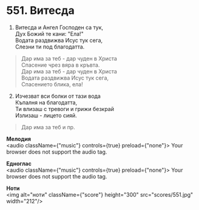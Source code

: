 # 551. Витесда  

1. Витесда и Ангел Господен са тук,  
Дух Божий те кани: "Ела!"  
Водата раздвижва Исус тук сега,  
Слезни ти под благодатта.  

> Дар има за теб - дар чуден в Христа  
> Спасение чрез вяра в кръвта.  
> Дар има за теб - дар чуден в Христа  
> Водата раздвижва Исус тук сега,  
> Спасението блика, ела!  

2. Изчезват вси болки от тази вода  
Къпалня на благодатта,  
Ти влизаш с тревоги и грижи безкрай  
Излизаш - лицето сияй.  

> Дар има за теб и пр.  

__Мелодия__  
<audio className={"music"} controls={true} preload={"none"}><source src="mp3/551.mp3" type="audio/mpeg"/>
Your browser does not support the audio tag.
</audio>  

__Едноглас__  
<audio className={"music"} controls={true} preload={"none"}><source src="transp/551.mp3" type="audio/mpeg"/>
Your browser does not support the audio tag.
</audio>  

__Ноти__  
<img alt="ноти" className={"score"} height="300" src="scores/551.jpg" width="212"/>
